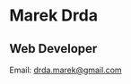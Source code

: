 Marek Drda<br>
==========
Web Developer<br>
-------------
Email: drda.marek@gmail.com

<!---
marekdrda/marekdrda is a ✨ special ✨ repository because its `README.md` (this file) appears on your GitHub profile.
You can click the Preview link to take a look at your changes.
--->
